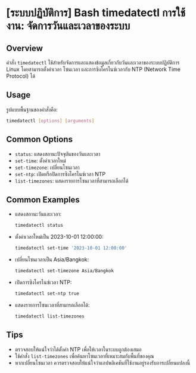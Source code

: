 # [ระบบปฏิบัติการ] Bash timedatectl การใช้งาน: จัดการวันและเวลาของระบบ

## Overview
คำสั่ง `timedatectl` ใช้สำหรับจัดการและแสดงข้อมูลเกี่ยวกับวันและเวลาของระบบปฏิบัติการ Linux โดยสามารถตั้งค่าเวลา โซนเวลา และการซิงโครไนซ์เวลากับ NTP (Network Time Protocol) ได้

## Usage
รูปแบบพื้นฐานของคำสั่งคือ:
```bash
timedatectl [options] [arguments]
```

## Common Options
- `status`: แสดงสถานะปัจจุบันของวันและเวลา
- `set-time`: ตั้งค่าเวลาใหม่
- `set-timezone`: เปลี่ยนโซนเวลา
- `set-ntp`: เปิดหรือปิดการซิงโครไนซ์เวลา NTP
- `list-timezones`: แสดงรายการโซนเวลาที่สามารถเลือกได้

## Common Examples
- แสดงสถานะวันและเวลา:
  ```bash
  timedatectl status
  ```
  
- ตั้งค่าเวลาใหม่เป็น 2023-10-01 12:00:00:
  ```bash
  timedatectl set-time '2023-10-01 12:00:00'
  ```

- เปลี่ยนโซนเวลาเป็น Asia/Bangkok:
  ```bash
  timedatectl set-timezone Asia/Bangkok
  ```

- เปิดการซิงโครไนซ์เวลา NTP:
  ```bash
  timedatectl set-ntp true
  ```

- แสดงรายการโซนเวลาที่สามารถเลือกได้:
  ```bash
  timedatectl list-timezones
  ```

## Tips
- ตรวจสอบให้แน่ใจว่าได้ตั้งค่า NTP เพื่อให้เวลาในระบบถูกต้องเสมอ
- ใช้คำสั่ง `list-timezones` เพื่อค้นหาโซนเวลาที่เหมาะสมกับพื้นที่ของคุณ
- หากเปลี่ยนโซนเวลา ควรตรวจสอบให้แน่ใจว่าแอปพลิเคชันที่ใช้งานอยู่รองรับการเปลี่ยนแปลงนี้